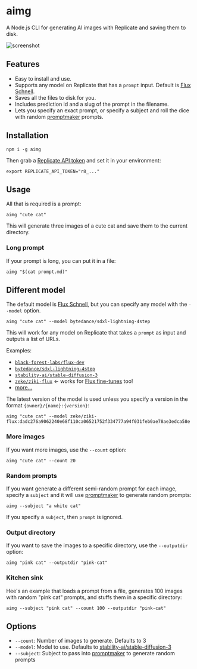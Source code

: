 # aimg

A Node.js CLI for generating AI images with Replicate and saving them to disk.

![screenshot](https://github.com/replicate/cog/assets/2289/f6ad8d6b-cc9c-4b07-a241-7766cd232d6f)

## Features

- Easy to install and use.
- Supports any model on Replicate that has a `prompt` input. Default is [Flux Schnell](https://replicate.com/black-forest-labs/flux-schnell).
- Saves all the files to disk for you.
- Includes prediction id and a slug of the prompt in the filename.
- Lets you specify an exact prompt, or specify a subject and roll the dice with random [promptmaker](https://npm.im/promptmaker) prompts.

## Installation

```
npm i -g aimg
```

Then grab a [Replicate API token](https://replicate.com/account/api-tokens) and set it in your environment:

```
export REPLICATE_API_TOKEN="r8_..."
```

## Usage

All that is required is a prompt:

```
aimg "cute cat"
```

This will generate three images of a cute cat and save them to the current directory.

### Long prompt

If your prompt is long, you can put it in a file:

```
aimg "$(cat prompt.md)"
```

## Different model

The default model is [Flux Schnell](https://replicate.com/blog/flux-state-of-the-art-image-generation), but you can specify any model with the `--model` option.

```
aimg "cute cat" --model bytedance/sdxl-lightning-4step
```

This will work for any model on Replicate that takes a `prompt` as input and outputs a list of URLs.

Examples:

- [`black-forest-labs/flux-dev`](https://replicate.com/black-forest-labs/flux-dev)
- [`bytedance/sdxl-lightning-4step`](https://replicate.com/bytedance/sdxl-lightning-4step)
- [`stability-ai/stable-diffusion-3`](https://replicate.com/stability-ai/stable-diffusion-3)
- [`zeke/ziki-flux`](https://replicate.com/zeke/ziki-flux) ← works for [Flux fine-tunes](https://replicate.com/collections/flux-fine-tunes) too!
- [more...](https://replicate.com/collections/text-to-image)

The latest version of the model is used unless you specify a version in the format `{owner}/{name}:{version}`:

```
aimg "cute cat" --model zeke/ziki-flux:dadc276a9062240e68f110ca06521752f334777a94f031feb0ae78ae3edca58e
```

### More images

If you want more images, use the `--count` option:

```
aimg "cute cat" --count 20
```

### Random prompts

If you want generate a different semi-random prompt for each image, specify a `subject` and it will use [promptmaker](https://npm.im/promptmaker) to generate random prompts:

```
aimg --subject "a white cat"
```

If you specify a `subject`, then `prompt` is ignored.

### Output directory

If you want to save the images to a specific directory, use the `--outputdir` option:

```
aimg "pink cat" --outputdir "pink-cat"
```

### Kitchen sink

Hee's an example that loads a prompt from a file, generates 100 images with random "pink cat" prompts, and stuffs them in a specific directory:

```
aimg --subject "pink cat" --count 100 --outputdir "pink-cat"
```

## Options

- `--count`: Number of images to generate. Defaults to 3
- `--model`: Model to use. Defaults to [stability-ai/stable-diffusion-3](https://replicate.com/stability-ai/stable-diffusion-3)
- `--subject`: Subject to pass into [promptmaker](https://npm.im/promptmaker) to generate random prompts